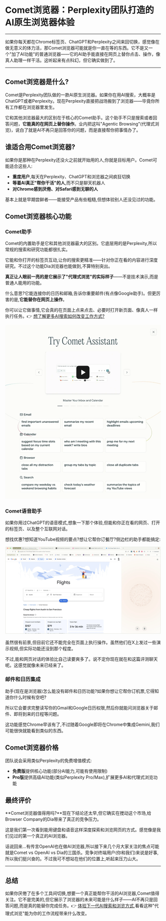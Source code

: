 # Comet浏览器：Perplexity团队打造的AI原生浏览器体验

---

如果你每天都在Chrome标签页、ChatGPT和Perplexity之间来回切换，感觉像在做无意义的体力活，那Comet浏览器可能就是你一直在等的东西。它不是又一个"加了AI功能"的普通浏览器——它的AI助手能直接在网页上替你点击、操作，像真人助理一样干活。这听起来有点科幻，但它确实做到了。

---

## Comet浏览器是什么?

Comet是Perplexity团队做的一款AI原生浏览器。如果你在用AI搜索，大概率是ChatGPT或者Perplexity。现在Perplexity直接把战场搬到了浏览器——毕竟你所有工作都在浏览器里发生。

它和其他浏览器最大的区别在于核心的Comet助手。这个助手不只是搜索或者回答问题，**它能真的在网页上替你操作**。业内把这叫"Agentic Browsing"(代理式浏览)，说白了就是AI不再只是回答你的问题，而是直接帮你把事情办了。

## 谁适合用Comet浏览器?

如果你是那种在Perplexity还没火之前就开始用的人,你就是目标用户。Comet可能适合这些人:

- **重度用户**,每天在Perplexity、ChatGPT和浏览器之间疯狂切换
- **等着AI真正"帮你干活"的人**,而不只是聊天机器人
- **对Chrome感到厌倦、对Safari感到无聊的人**

基本上就是早期尝鲜者——能接受产品有些粗糙,但想体验别人还没见过的功能。

## Comet浏览器核心功能

### Comet助手

Comet的内置助手是它和其他浏览器最大的区别。它底层用的是Perplexity,所以常规的搜索和研究功能都很扎实。

它能和你打开的标签页互动,让你的搜索更精准——针对你正在看的内容进行深度研究。不过这个功能Dia浏览器也能做到,不算特别突出。

**真正让人眼前一亮的是它展示了"代理式浏览"的实际样子**——不是技术演示,而是普通人能用的功能。

什么意思?它能连接你的日历和邮箱,告诉你重要邮件(有点像Google助手)。但更厉害的是,**它能替你在网页上操作**。

你可以让它做事情,它会真的在页面上点来点去、必要时打开新页面、像真人一样执行任务。👉 [想了解更多AI搜索如何改变工作方式?](https://pplx.ai/ixkwood69619635)

![Comet助手功能演示界面](image/65712588.webp)

### Comet语音助手

如果你用过ChatGPT的语音模式,想象一下那个体验,但能和你正在看的网页、打开的标签页、以及整个互联网对话。

想找优惠?想知道YouTube视频的要点?想让它帮你订餐厅?侧边栏的助手都能搞定:

![Comet语音助手交互界面](image/11165018.webp)

虽然很有前景,但目前它还不能完全在页面上执行操作。虽然他们在X上发过一些演示视频,但实际功能还没到那个程度。

不过,能和网页对话的体验比自己读要爽多了。说不定你现在就在和这篇评测聊天呢。这感觉就像未来已经来了。

### 邮件和日历集成

助手(现在是浏览器)怎么能没有邮件和日历功能?如果你想让它帮你订机票,它得知道你什么时候有空吧?

所以它会要求完整读写你的Gmail和Google日历权限,然后你就能问浏览器关于邮件、即将到来的日程等问题。

这功能感觉Chrome早该有了,不过随着Google即将在Chrome中集成Gemini,我们可能很快就能看到类似的东西。

## Comet浏览器价格

团队说会采用类似Perplexity的免费增值模式:

- **免费版**提供核心功能(部分AI能力,可能有使用限制)
- **Pro版**提供高级AI功能(类似Perplexity Pro/Max),扩展更多AI和代理式浏览功能

## 最终评价

**Comet浏览器值得用吗?**现在下结论还太早,但它确实在搅动这个市场,给Browser Company的Dia带来了真正的竞争压力。

这是我们第一次看到能用键盘和语音这样深度探索和浏览网页的方式。感觉像是我们见过的第一个真正的AI浏览器。

话说回来...有传言OpenAI也在做AI浏览器,所以接下来几个月大家关注的焦点可能就是Comet vs OpenAI vs Dia的三国杀。竞争对终端用户(你和我们)来说是好事,所以我们挺兴奋的。不过我可不想站在他们的位置上,听起来压力山大。

---

## 总结

如果你厌倦了在多个工具间切换,想要一个真正能帮你干活的AI浏览器,Comet值得关注。它不是完美的,但它展示了浏览器的未来可能是什么样子——AI不再只是回答问题,而是真的能替你完成任务。👉 [体验下一代AI搜索和浏览方式](https://pplx.ai/ixkwood69619635),看看这种"代理式浏览"能为你的工作流程带来什么改变。
